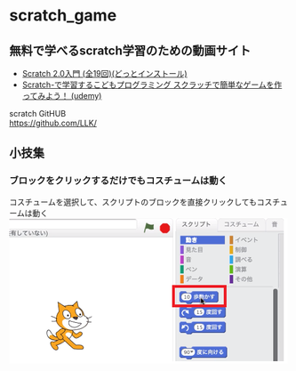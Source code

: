 # scratch_game

## 無料で学べるscratch学習のための動画サイト
- [Scratch 2.0入門 (全19回)(どっとインストール)](https://dotinstall.com/lessons/basic_scratch_v3)
- [Scratch-で学習するこどもプログラミング スクラッチで簡単なゲームを作ってみよう！ (udemy)](https://www.udemy.com/scratch-u/)

scratch GitHUB  
https://github.com/LLK/

## 小技集
### ブロックをクリックするだけでもコスチュームは動く
コスチュームを選択して、スクリプトのブロックを直接クリックしてもコスチュームは動く
![](./img/scratch_block.png)



